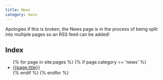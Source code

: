 ```yaml
---
title: News
category: main
---
```


Apologies if this is broken, the News page is in the process of being split into multiple pages so an RSS feed can be added!

## Index

<ul>
{% for page in site.pages %}
{% if page.category == 'news' %}
<li><a href={{page.url}}>{{page.title}}</a></li>
{% endif %}
{% endfor %}
</ul>
